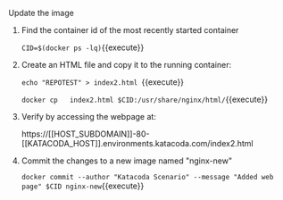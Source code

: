 Update the image

1. Find the container id of the most recently started container

    `CID=$(docker ps -lq)`{{execute}}
    
2. Create an HTML file and copy it to the running container:

    `echo "REPOTEST" > index2.html `{{execute}}  
    
    `docker cp   index2.html $CID:/usr/share/nginx/html/`{{execute}}
    
3. Verify by accessing the webpage at:

    https://[[HOST_SUBDOMAIN]]-80-[[KATACODA_HOST]].environments.katacoda.com/index2.html   
    
4. Commit the changes to a new image named "nginx-new"

    `docker commit --author "Katacoda Scenario" --message "Added web page" $CID nginx-new`{{execute}}    
 

